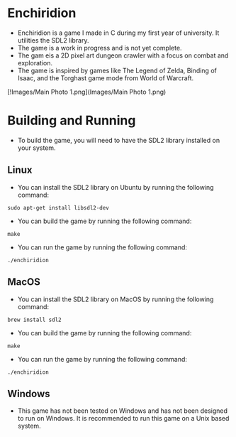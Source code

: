# Enchiridion

- Enchiridion is a game I made in C during my first year of university. It utilities the SDL2 library.
- The game is a work in progress and is not yet complete.
- The gam eis a 2D pixel art dungeon crawler with a focus on combat and exploration.
- The game is inspired by games like The Legend of Zelda, Binding of Isaac, and the Torghast game mode from World of Warcraft.

[!Images/Main Photo 1.png](Images/Main Photo 1.png)

# Building and Running
- To build the game, you will need to have the SDL2 library installed on your system.

## Linux
- You can install the SDL2 library on Ubuntu by running the following command:
```
sudo apt-get install libsdl2-dev
```
- You can build the game by running the following command:
```
make
```
- You can run the game by running the following command:
```
./enchiridion
```

## MacOS
- You can install the SDL2 library on MacOS by running the following command:
```
brew install sdl2
```
- You can build the game by running the following command:
```
make
```
- You can run the game by running the following command:
```
./enchiridion
```

## Windows
- This game has not been tested on Windows and has not been designed to run on Windows. It is recommended to run this game on a Unix based system.